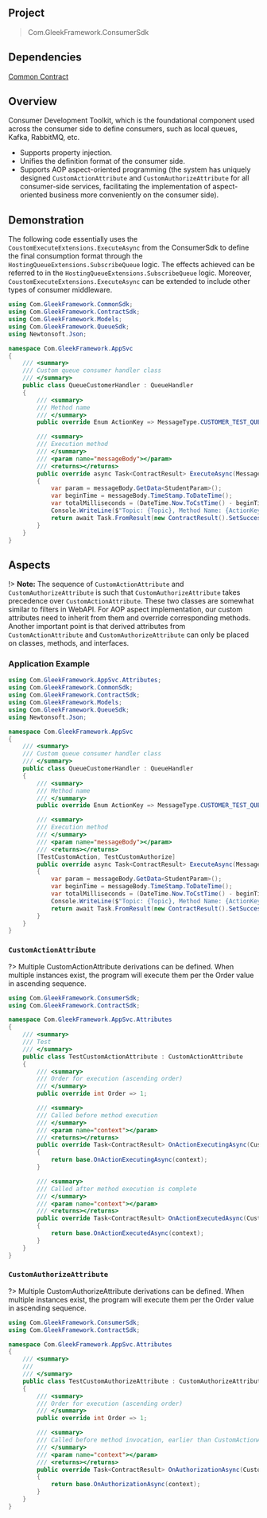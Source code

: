 ## Project

> Com.GleekFramework.ConsumerSdk

## Dependencies

[Common Contract](/docs/en-us/components/ContractSdk.md)

## Overview

Consumer Development Toolkit, which is the foundational component used across the consumer side to define consumers, such as local queues, Kafka, RabbitMQ, etc.

- Supports property injection.
- Unifies the definition format of the consumer side.
- Supports AOP aspect-oriented programming (the system has uniquely designed `CustomActionAttribute` and `CustomAuthorizeAttribute` for all consumer-side services, facilitating the implementation of aspect-oriented business more conveniently on the consumer side).

## Demonstration

The following code essentially uses the `CoustomExecuteExtensions.ExecuteAsync` from the ConsumerSdk to define the final consumption format through the `HostingQueueExtensions.SubscribeQueue` logic. The effects achieved can be referred to in the `HostingQueueExtensions.SubscribeQueue` logic. Moreover, `CoustomExecuteExtensions.ExecuteAsync` can be extended to include other types of consumer middleware.

```C#
using Com.GleekFramework.CommonSdk;
using Com.GleekFramework.ContractSdk;
using Com.GleekFramework.Models;
using Com.GleekFramework.QueueSdk;
using Newtonsoft.Json;

namespace Com.GleekFramework.AppSvc
{
    /// <summary>
    /// Custom queue consumer handler class
    /// </summary>
    public class QueueCustomerHandler : QueueHandler
    {
        /// <summary>
        /// Method name
        /// </summary>
        public override Enum ActionKey => MessageType.CUSTOMER_TEST_QUEUE_NAME;

        /// <summary>
        /// Execution method
        /// </summary>
        /// <param name="messageBody"></param>
        /// <returns></returns>
        public override async Task<ContractResult> ExecuteAsync(MessageBody messageBody)
        {
            var param = messageBody.GetData<StudentParam>();
            var beginTime = messageBody.TimeStamp.ToDateTime();
            var totalMilliseconds = (DateTime.Now.ToCstTime() - beginTime).TotalMilliseconds;
            Console.WriteLine($"Topic: {Topic}, Method Name: {ActionKey}, Time Taken: {totalMilliseconds}ms, Parameters: {JsonConvert.SerializeObject(param)}");
            return await Task.FromResult(new ContractResult().SetSuccessful(messageBody.SerialNo));
        }
    }
}
```

## Aspects

!> **Note:** The sequence of `CustomActionAttribute` and `CustomAuthorizeAttribute` is such that `CustomAuthorizeAttribute` takes precedence over `CustomActionAttribute`. These two classes are somewhat similar to filters in WebAPI. For AOP aspect implementation, our custom attributes need to inherit from them and override corresponding methods. Another important point is that derived attributes from `CustomActionAttribute` and `CustomAuthorizeAttribute` can only be placed on classes, methods, and interfaces.

### Application Example

```C#
using Com.GleekFramework.AppSvc.Attributes;
using Com.GleekFramework.CommonSdk;
using Com.GleekFramework.ContractSdk;
using Com.GleekFramework.Models;
using Com.GleekFramework.QueueSdk;
using Newtonsoft.Json;

namespace Com.GleekFramework.AppSvc
{
    /// <summary>
    /// Custom queue consumer handler class
    /// </summary>
    public class QueueCustomerHandler : QueueHandler
    {
        /// <summary>
        /// Method name
        /// </summary>
        public override Enum ActionKey => MessageType.CUSTOMER_TEST_QUEUE_NAME;

        /// <summary>
        /// Execution method
        /// </summary>
        /// <param name="messageBody"></param>
        /// <returns></returns>
        [TestCustomAction, TestCustomAuthorize]
        public override async Task<ContractResult> ExecuteAsync(MessageBody messageBody)
        {
            var param = messageBody.GetData<StudentParam>();
            var beginTime = messageBody.TimeStamp.ToDateTime();
            var totalMilliseconds = (DateTime.Now.ToCstTime() - beginTime).TotalMilliseconds;
            Console.WriteLine($"Topic: {Topic}, Method Name: {ActionKey}, Time Taken: {totalMilliseconds}ms, Parameters: {JsonConvert.SerializeObject(param)}");
            return await Task.FromResult(new ContractResult().SetSuccessful(messageBody.SerialNo));
        }
    }
}
```

### `CustomActionAttribute`

?> Multiple CustomActionAttribute derivations can be defined. When multiple instances exist, the program will execute them per the Order value in ascending sequence.

```C#
using Com.GleekFramework.ConsumerSdk;
using Com.GleekFramework.ContractSdk;

namespace Com.GleekFramework.AppSvc.Attributes
{
    /// <summary>
    /// Test
    /// </summary>
    public class TestCustomActionAttribute : CustomActionAttribute
    {
        /// <summary>
        /// Order for execution (ascending order)
        /// </summary>
        public override int Order => 1;

        /// <summary>
        /// Called before method execution
        /// </summary>
        /// <param name="context"></param>
        /// <returns></returns>
        public override Task<ContractResult> OnActionExecutingAsync(CustomActionExecutingContext context)
        {
            return base.OnActionExecutingAsync(context);
        }

        /// <summary>
        /// Called after method execution is complete
        /// </summary>
        /// <param name="context"></param>
        /// <returns></returns>
        public override Task<ContractResult> OnActionExecutedAsync(CustomActionExecutedContext context)
        {
            return base.OnActionExecutedAsync(context);
        }
    }
}
```

### `CustomAuthorizeAttribute`

?> Multiple CustomAuthorizeAttribute derivations can be defined. When multiple instances exist, the program will execute them per the Order value in ascending sequence.

```C#
using Com.GleekFramework.ConsumerSdk;
using Com.GleekFramework.ContractSdk;

namespace Com.GleekFramework.AppSvc.Attributes
{
    /// <summary>
    ///
    /// </summary>
    public class TestCustomAuthorizeAttribute : CustomAuthorizeAttribute
    {
        /// <summary>
        /// Order for execution (ascending order)
        /// </summary>
        public override int Order => 1;

        /// <summary>
        /// Called before method invocation, earlier than CustomActionAttribute
        /// </summary>
        /// <param name="context"></param>
        /// <returns></returns>
        public override Task<ContractResult> OnAuthorizationAsync(CustomAuthorizationContext context)
        {
            return base.OnAuthorizationAsync(context);
        }
    }
}
```
